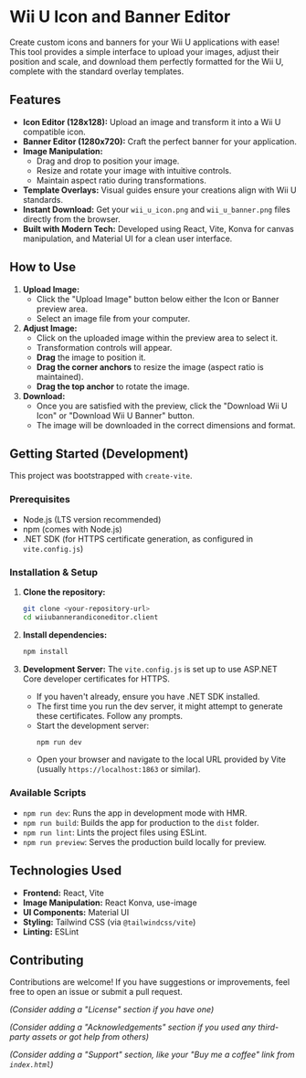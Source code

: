 # Wii U Icon and Banner Editor

Create custom icons and banners for your Wii U applications with ease! This tool provides a simple interface to upload your images, adjust their position and scale, and download them perfectly formatted for the Wii U, complete with the standard overlay templates.

## Features

*   **Icon Editor (128x128):** Upload an image and transform it into a Wii U compatible icon.
*   **Banner Editor (1280x720):** Craft the perfect banner for your application.
*   **Image Manipulation:**
    *   Drag and drop to position your image.
    *   Resize and rotate your image with intuitive controls.
    *   Maintain aspect ratio during transformations.
*   **Template Overlays:** Visual guides ensure your creations align with Wii U standards.
*   **Instant Download:** Get your `wii_u_icon.png` and `wii_u_banner.png` files directly from the browser.
*   **Built with Modern Tech:** Developed using React, Vite, Konva for canvas manipulation, and Material UI for a clean user interface.

## How to Use

1.  **Upload Image:**
    *   Click the "Upload Image" button below either the Icon or Banner preview area.
    *   Select an image file from your computer.
2.  **Adjust Image:**
    *   Click on the uploaded image within the preview area to select it.
    *   Transformation controls will appear.
    *   **Drag** the image to position it.
    *   **Drag the corner anchors** to resize the image (aspect ratio is maintained).
    *   **Drag the top anchor** to rotate the image.
3.  **Download:**
    *   Once you are satisfied with the preview, click the "Download Wii U Icon" or "Download Wii U Banner" button.
    *   The image will be downloaded in the correct dimensions and format.

## Getting Started (Development)

This project was bootstrapped with `create-vite`.

### Prerequisites

*   Node.js (LTS version recommended)
*   npm (comes with Node.js)
*   .NET SDK (for HTTPS certificate generation, as configured in `vite.config.js`)

### Installation & Setup

1.  **Clone the repository:**
    ```bash
    git clone <your-repository-url>
    cd wiiubannerandiconeditor.client
    ```

2.  **Install dependencies:**
    ```bash
    npm install
    ```

3.  **Development Server:**
    The `vite.config.js` is set up to use ASP.NET Core developer certificates for HTTPS.
    *   If you haven't already, ensure you have .NET SDK installed.
    *   The first time you run the dev server, it might attempt to generate these certificates. Follow any prompts.
    *   Start the development server:
        ```bash
        npm run dev
        ```
    *   Open your browser and navigate to the local URL provided by Vite (usually `https://localhost:1863` or similar).

### Available Scripts

*   `npm run dev`: Runs the app in development mode with HMR.
*   `npm run build`: Builds the app for production to the `dist` folder.
*   `npm run lint`: Lints the project files using ESLint.
*   `npm run preview`: Serves the production build locally for preview.

## Technologies Used

*   **Frontend:** React, Vite
*   **Image Manipulation:** React Konva, use-image
*   **UI Components:** Material UI
*   **Styling:** Tailwind CSS (via `@tailwindcss/vite`)
*   **Linting:** ESLint

## Contributing

Contributions are welcome! If you have suggestions or improvements, feel free to open an issue or submit a pull request.

*(Consider adding a "License" section if you have one)*

*(Consider adding a "Acknowledgements" section if you used any third-party assets or got help from others)*

*(Consider adding a "Support" section, like your "Buy me a coffee" link from `index.html`)*